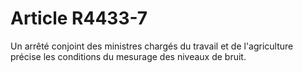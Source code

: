 # Article R4433-7

  
Un arrêté conjoint des ministres chargés du travail et de l'agriculture précise les conditions du mesurage des niveaux de bruit.